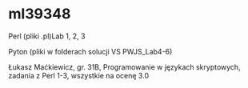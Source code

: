 # ml39348
Perl (pliki .pl)Lab 1, 2, 3

Pyton (pliki w folderach solucji VS PWJS_Lab4-6)

Łukasz Maćkiewicz, gr. 31B, Programowanie w językach skryptowych, zadania z Perl 1-3, wszystkie na ocenę 3.0
